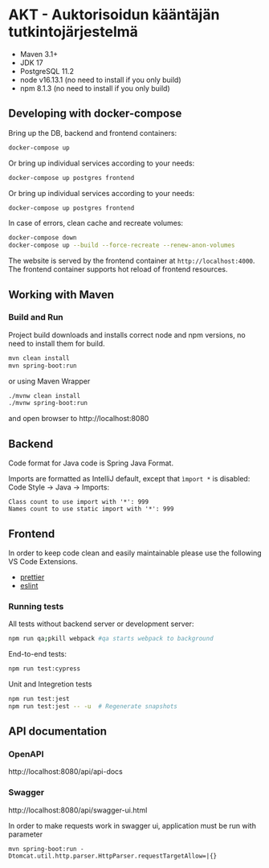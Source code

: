 # AKT - Auktorisoidun kääntäjän tutkintojärjestelmä

- Maven 3.1+
- JDK 17
- PostgreSQL 11.2
- node v16.13.1 (no need to install if you only build)
- npm 8.1.3 (no need to install if you only build)

## Developing with docker-compose

Bring up the DB, backend and frontend containers:

```sh
docker-compose up
```

Or bring up individual services according to your needs:

```sh
docker-compose up postgres frontend
```

Or bring up individual services according to your needs:

```sh
docker-compose up postgres frontend
```

In case of errors, clean cache and recreate volumes:

```sh
docker-compose down
docker-compose up --build --force-recreate --renew-anon-volumes
```

The website is served by the frontend container at `http://localhost:4000`.
The frontend container supports hot reload of frontend resources.

## Working with Maven

### Build and Run

Project build downloads and installs correct node and npm versions, no need to install them for build.

```sh
mvn clean install
mvn spring-boot:run
```

or using Maven Wrapper

```sh
./mvnw clean install
./mvnw spring-boot:run
```

and open browser to http://localhost:8080

## Backend

Code format for Java code is Spring Java Format.

Imports are formatted as IntelliJ default, except that `ìmport *` is disabled:
Code Style -> Java -> Imports:

```
Class count to use import with '*': 999
Names count to use static import with '*': 999
```

## Frontend

In order to keep code clean and easily maintainable please use the following VS Code Extensions.

- [prettier]
- [eslint]

### Running tests

All tests without backend server or development server:

```sh
npm run qa;pkill webpack #qa starts webpack to background
```

End-to-end tests:

```sh
npm run test:cypress
```

Unit and Integretion tests

```sh
npm run test:jest
npm run test:jest -- -u  # Regenerate snapshots
```

## API documentation

### OpenAPI

http://localhost:8080/api/api-docs

### Swagger

http://localhost:8080/api/swagger-ui.html

In order to make requests work in swagger ui, application must be run with parameter

```
mvn spring-boot:run -Dtomcat.util.http.parser.HttpParser.requestTargetAllow=|{}
```

[prettier]: https://marketplace.visualstudio.com/items?itemName=esbenp.prettier-vscode
[eslint]: https://marketplace.visualstudio.com/items?itemName=dbaeumer.vscode-eslint
